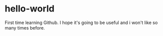 # hello-world
First time learning Github. I hope it's going to be useful and i won't like so many times before.
